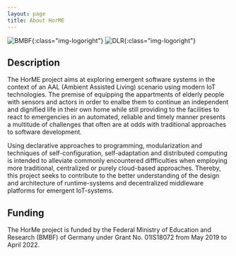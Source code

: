 ```yaml
---
layout: page
title: About HorME
---
```


![BMBF]({{site.baseurl}}/logo_bmbf.png){:class="img-logoright"}
![DLR]({{site.baseurl}}/logo_dlr.png){:class="img-logoright"}

## Description

The HorME project aims at exploring emergent software systems in the context of an AAL (Ambient Assisted Living) scenario using modern IoT technologies.
The premise of equipping the appartments of elderly people with sensors and actors in order to enalbe them to continue an independent and dignified life in their own home while still providing to the facilities to react to emergencies in an automated, reliable and timely manner presents a multitude of challenges that often are at odds with traditional approaches to software development.

Using declarative approaches to programming, modularization and techniques of self-configuration, self-adaptation and distributed computing is intended to alleviate commonly encountered diffficulties when employing more traditional, centralized or purely cloud-based approaches.
Thereby, this project seeks to contribute to the better understanding of the design and architecture of runtime-systems and decentralized middleware platforms for emergent IoT-systems.

## Funding

The HorMe project is funded by the Federal Ministry of Education and Research (BMBF) of Germany under Grant No. 01IS18072 from May 2019 to April 2022.
